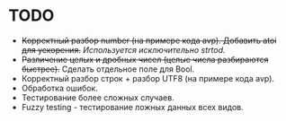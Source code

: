 # TODO

* ~~Корректный разбор number (на примере кода avp). Добавить atoi для ускорения.~~
  _Используется исключительно strtod._
* ~~Различение целых и дробных чисел (целые числа разбираются быстрее).~~ Сделать отдельное поле для Bool.
* Корректный разбор строк + разбор UTF8 (на примере кода avp).
* Обработка ошибок.
* Тестирование более сложных случаев.
* Fuzzy testing - тестирование ложных данных всех видов.

